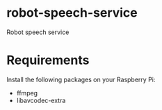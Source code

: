 # robot-speech-service
Robot speech service

# Requirements
Install the following packages on your Raspberry Pi:
* ffmpeg
* libavcodec-extra


